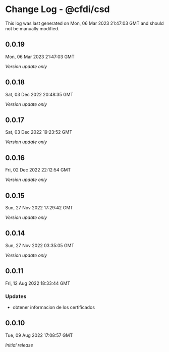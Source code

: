 # Change Log - @cfdi/csd

This log was last generated on Mon, 06 Mar 2023 21:47:03 GMT and should not be manually modified.

## 0.0.19
Mon, 06 Mar 2023 21:47:03 GMT

_Version update only_

## 0.0.18
Sat, 03 Dec 2022 20:48:35 GMT

_Version update only_

## 0.0.17
Sat, 03 Dec 2022 19:23:52 GMT

_Version update only_

## 0.0.16
Fri, 02 Dec 2022 22:12:54 GMT

_Version update only_

## 0.0.15
Sun, 27 Nov 2022 17:29:42 GMT

_Version update only_

## 0.0.14
Sun, 27 Nov 2022 03:35:05 GMT

_Version update only_

## 0.0.11
Fri, 12 Aug 2022 18:33:44 GMT

### Updates

- obtener informacion de los certificados

## 0.0.10
Tue, 09 Aug 2022 17:08:57 GMT

_Initial release_

